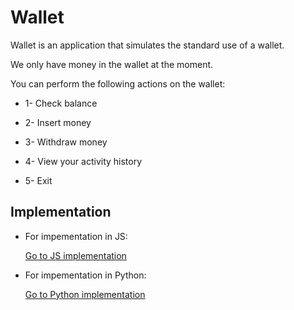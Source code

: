 # Wallet

Wallet is an application that simulates the standard use of a wallet.

We only have money in the wallet at the moment.

You can perform the following actions on the wallet:

- 1- Check balance

- 2- Insert money

- 3- Withdraw money

- 4- View your activity history

- 5- Exit

## Implementation

- For impementation in JS:

  [Go to JS implementation](https://github.com/hei-school/my-wallet-Noums26/tree/feature/javascript)

- For impementation in Python:

  [Go to Python implementation](https://github.com/hei-school/my-wallet-Noums26/tree/feature/python)
